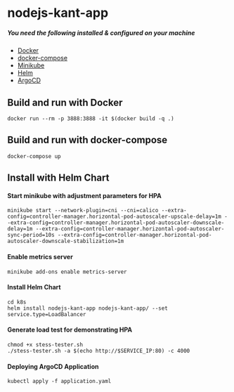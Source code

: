# nodejs-kant-app

##### You need the following installed & configured on your machine
- [Docker](https://docs.docker.com/get-docker/)
- [docker-compose](https://docs.docker.com/compose/install/)
- [Minikube](https://minikube.sigs.k8s.io/docs/start/)
- [Helm](https://helm.sh/docs/intro/install/)
- [ArgoCD](https://argo-cd.readthedocs.io/en/stable/getting_started/)

## Build and run with Docker
```
docker run --rm -p 3888:3888 -it $(docker build -q .)
```

## Build and run with docker-compose
```
docker-compose up 
```

## Install with Helm Chart 

#### Start minikube with adjustment parameters for HPA
```
minikube start --network-plugin=cni --cni=calico --extra-config=controller-manager.horizontal-pod-autoscaler-upscale-delay=1m --extra-config=controller-manager.horizontal-pod-autoscaler-downscale-delay=1m --extra-config=controller-manager.horizontal-pod-autoscaler-sync-period=10s --extra-config=controller-manager.horizontal-pod-autoscaler-downscale-stabilization=1m
```

#### Enable metrics server
```
minikube add-ons enable metrics-server
```

#### Install Helm Chart
```
cd k8s
helm install nodejs-kant-app nodejs-kant-app/ --set service.type=LoadBalancer
```

#### Generate load test for demonstrating HPA
```
chmod +x stess-tester.sh
./stess-tester.sh -a $(echo http://$SERVICE_IP:80) -c 4000
```

#### Deploying ArgoCD Application
```
kubectl apply -f application.yaml
```